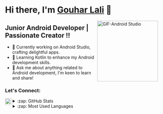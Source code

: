 # Hi there, I'm [Gouhar Lali](https://portfoliogouhar.herokuapp.com/) 👋

<img align="right" alt="GIF-Android Studio" src="https://user-images.githubusercontent.com/94018886/159296764-97454442-03cd-4057-bc79-4ad97e88a751.gif" width="200" height="200" />

## Junior Android Developer | Passionate Creator !!

- 📱 Currently working on Android Studio, crafting delightful apps.
- 🌱 Learning Kotlin to enhance my Android development skills.
- 💬 Ask me about anything related to Android development, I'm keen to learn and share!

### Let's Connect:
[<img align="left" alt="LinkedIn" width="22px" src="https://cdn.jsdelivr.net/npm/simple-icons@v3/icons/linkedin.svg" />][linkedin]



<details>
  <summary>:zap: GitHub Stats</summary>

  <img align="left" alt="Gouhar's GitHub Stats" src="https://github-readme-stats.vercel.app/api?username=GouharLali&show_icons=true&hide_border=true" />

</details>

<details>
  <summary>:zap: Most Used Languages</summary>

  <img align="left" alt="Gouhar's GitHub Top Languages" src="https://github-readme-stats.vercel.app/api/top-langs/?username=GouharLali" />

</details>

[linkedin]: https://www.linkedin.com/in/gouhar-lali-22042bba/

